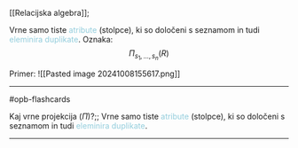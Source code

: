 [[Relacijska algebra]];

Vrne samo tiste <font color="#92cddc">atribute</font> (stolpce), ki so določeni s seznamom in tudi <font color="#92cddc">eleminira duplikate</font>.
Oznaka:
$$\Pi_{s_1, ..., s_n}(R)$$

Primer:
![[Pasted image 20241008155617.png]]

---

#opb-flashcards 

Kaj vrne projekcija ($\Pi$)?;; Vrne samo tiste <font color="#92cddc">atribute</font> (stolpce), ki so določeni s seznamom in tudi <font color="#92cddc">eleminira duplikate</font>.
<!--SR:!2024-10-16,4,270-->

---
